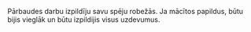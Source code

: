 Pārbaudes darbu izpildīju savu spēju robežās. Ja mācītos papildus, būtu bijis vieglāk un būtu izpildijis visus uzdevumus.